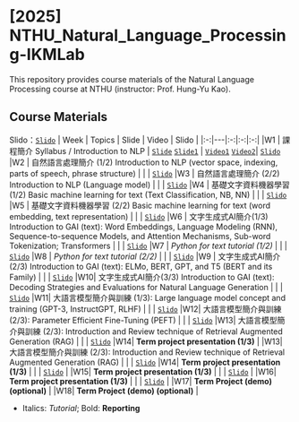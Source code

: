 # [2025] NTHU_Natural_Language_Processing-IKMLab
This repository provides course materials of the Natural Language Processing course at NTHU (instructor: Prof. Hung-Yu Kao).

## Course Materials
Slido：[`Slido`](https://app.sli.do/event/5LEEUbdFx33pkrbx5ziDSc)
| Week | Topics | Slide | Video | Slido |
|:-:|---|:-:|:-:|:-:|
|W1 | 課程簡介 Syllabus / Introduction to NLP | [`Slide`](./2025/Slides/W0_Syllabus.pdf) [`Slide1`](./2025/Slides/W1_NLP_brief.pdf) | [`Video1`](https://www.youtube.com/live/X7XJcm9wfFA) [`Video2`](https://www.youtube.com/live/0hTqSpoNp4o)| [`Slido`](https://app.sli.do/event/5LEEUbdFx33pkrbx5ziDSc)
|W2 | 自然語言處理簡介 (1/2) Introduction to NLP (vector space, indexing, parts of speech, phrase structure) |  |  | [`Slido`](https://app.sli.do/event/5LEEUbdFx33pkrbx5ziDSc)
|W3 | 自然語言處理簡介 (2/2) Introduction to NLP (Language model) | |  | [`Slido`](https://app.sli.do/event/5LEEUbdFx33pkrbx5ziDSc)
|W4 | 基礎文字資料機器學習 (1/2) Basic machine learning for text (Text Classification, NB, NN) |  |  | [`Slido`](https://app.sli.do/event/5LEEUbdFx33pkrbx5ziDSc)
|W5 | 基礎文字資料機器學習 (2/2) Basic machine learning for text (word embedding, text representation) |  |  | [`Slido`](https://app.sli.do/event/5LEEUbdFx33pkrbx5ziDSc)
|W6 | 文字生成式AI簡介(1/3) Introduction to GAI (text): Word Embeddings, Language Modeling (RNN), Sequence-to-sequence Models, and Attention Mechanisms, Sub-word Tokenization; Transformers | |  | [`Slido`](https://app.sli.do/event/5LEEUbdFx33pkrbx5ziDSc)
|W7 | *Python for text tutorial (1/2)* |  |  | [`Slido`](https://app.sli.do/event/5LEEUbdFx33pkrbx5ziDSc)
|W8 | *Python for text tutorial (2/2)* |  |  | [`Slido`](https://app.sli.do/event/5LEEUbdFx33pkrbx5ziDSc)
|W9 | 文字生成式AI簡介(2/3) Introduction to GAI (text): ELMo, BERT, GPT, and T5 (BERT and its Family) |  |  | [`Slido`](https://app.sli.do/event/5LEEUbdFx33pkrbx5ziDSc)
|W10| 文字生成式AI簡介(3/3) Introduction to GAI (text): Decoding Strategies and Evaluations for Natural Language Generation |  |  | [`Slido`](https://app.sli.do/event/5LEEUbdFx33pkrbx5ziDSc)
|W11| 大語言模型簡介與訓練 (1/3): Large language model concept and training (GPT-3, InstructGPT, RLHF) | |  | [`Slido`](https://app.sli.do/event/5LEEUbdFx33pkrbx5ziDSc)
|W12| 大語言模型簡介與訓練 (2/3): Parameter Efficient Fine-Tuning (PEFT) |  |  | [`Slido`](https://app.sli.do/event/5LEEUbdFx33pkrbx5ziDSc)
|W13| 大語言模型簡介與訓練 (2/3): Introduction and Review technique of Retrieval Augmented Generation (RAG) |  |  | [`Slido`](https://app.sli.do/event/5LEEUbdFx33pkrbx5ziDSc)
|W14| **Term project presentation (1/3)** |
|W13| 大語言模型簡介與訓練 (2/3): Introduction and Review technique of Retrieval Augmented Generation (RAG) |  |  | [`Slido`](https://app.sli.do/event/5LEEUbdFx33pkrbx5ziDSc)
|W14| **Term project presentation (1/3)** |  |  | [`Slido`](https://app.sli.do/event/5LEEUbdFx33pkrbx5ziDSc) |
|W15| **Term project presentation (1/3)** | |  | [`Slido`](https://app.sli.do/event/5LEEUbdFx33pkrbx5ziDSc) |
|W16| **Term project presentation (1/3)** | |  | [`Slido`](https://app.sli.do/event/5LEEUbdFx33pkrbx5ziDSc) |
|W17| **Term Project (demo) (optional)** |
|W18| **Term Project (demo) (optional)** |
- Italics: *Tutorial*; Bold: **Reporting**
